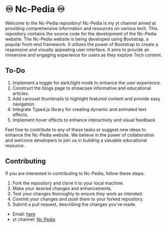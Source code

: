 # ♾️ Nc-Pedia ♾️

Welcome to the Nc-Pedia repository! Nc-Pedia is my yt channel  aimed at providing comprehensive information and resources on various tech. This repository contains the source code for the development of the Nc-Pedia website.
The Nc-Pedia website is being developed using Bootstrap, a popular front-end framework. It utilizes the power of Bootstrap to create a responsive and visually appealing user interface. It aims to provide an immersive and engaging experience for users as they explore Tech content.

## To-Do
1. Implement a toggle for dark/light mode to enhance the user experience.
2. Construct the blogs page to showcase informative and educational articles.
3. Add carousel thumbnails to highlight featured content and provide easy navigation.
4. Integrate Typed.js library for creating dynamic and animated text effects.
5. Implement hover effects to enhance interactivity and visual feedback.

Feel free to contribute to any of these tasks or suggest new ideas to enhance the Nc-Pedia website. We believe in the power of collaboration and welcome developers to join us in building a valuable educational resource.

## Contributing

If you are interested in contributing to Nc-Pedia, follow these steps:

1. Fork the repository and clone it to your local machine.
2. Make your desired changes and enhancements.
3. Test your changes thoroughly to ensure they work as intended.
4. Commit your changes and push them to your forked repository.
5. Submit a pull request, describing the changes you've made.




- Email: [here](mailto:shivanagachander@gmail.com)
- yt channel: [Nc Pedia](https://www.youtube.com/@Ncpedia)
